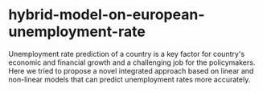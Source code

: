 # hybrid-model-on-european-unemployment-rate
Unemployment rate prediction of a country is a key factor for country's economic and financial growth and a challenging job for the policymakers. Here we tried to propose a novel integrated approach based on linear and non-linear models that can predict unemployment rates more accurately. 
